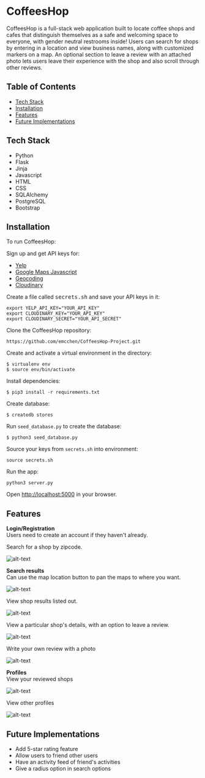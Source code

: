 # CoffeesHop
CoffeesHop is a full-stack web application built to locate coffee shops and cafes that distinguish themselves as a safe and welcoming space to everyone, with gender neutral restrooms inside! Users can search for shops by entering in a location and view business names, along with customized markers on a map. An optional section to leave a review with an attached photo lets users leave their experience with the shop and also scroll through other reviews.

## Table of Contents
* [Tech Stack](#technologiesused)
* [Installation](#installation)
* [Features](#features)
* [Future Implementations](#future)

## <a name="technologiesused"></a>Tech Stack

* Python
* Flask
* Jinja
* Javascript
* HTML
* CSS
* SQLAlchemy
* PostgreSQL
* Bootstrap

## <a name="installation"></a>Installation

To run CoffeesHop:

Sign up and get API keys for:
* [Yelp](https://www.yelp.com/developers/documentation/v3/business_search)
* [Google Maps Javascript](https://developers.google.com/maps/documentation/javascript/tutorial)
* [Geocoding](https://developers.google.com/maps/documentation/geocoding/overview)
* [Cloudinary](https://cloudinary.com/)

Create a file called <kbd>secrets.sh</kbd> and save your API keys in it:
```
export YELP_API_KEY="YOUR_API_KEY"
export CLOUDINARY_KEY="YOUR_API_KEY"
export CLOUDINARY_SECRET="YOUR_API_SECRET"
```

Clone the CoffeesHop repository:
```
https://github.com/emcchen/CoffeesHop-Project.git
```

Create and activate a virtual environment in the directory:
```
$ virtualenv env
$ source env/bin/activate
```

Install dependencies:
```
$ pip3 install -r requirements.txt
```

Create database:
```
$ createdb stores
```

Run `seed_database.py` to create the database:
```
$ python3 seed_database.py
```

Source your keys from `secrets.sh` into environment:
```
source secrets.sh
```

Run the app:
```
python3 server.py
```

Open [http://localhost:5000](http://localhost:5000) in your browser.


## <a name="features"></a>Features
**Login/Registration** <br>
Users need to create an account if they haven't already.

Search for a shop by zipcode.

![alt-text](https://github.com/emcchen/CoffeesHop-Project/blob/main/static/img/gifs/zip.gif) 


**Search results** <br>
Can use the map location button to pan the maps to where you want.

![alt-text](https://github.com/emcchen/CoffeesHop-Project/blob/main/static/img/gifs/geocode.gif)

View shop results listed out.

![alt-text](https://github.com/emcchen/CoffeesHop-Project/blob/main/static/img/gifs/shop_list.gif)

View a particular shop's details, with an option to leave a review.

![alt-text](https://github.com/emcchen/CoffeesHop-Project/blob/main/static/img/gifs/particular_shop.gif)

Write your own review with a photo

![alt-text](https://github.com/emcchen/CoffeesHop-Project/blob/main/static/img/gifs/review.gif)

**Profiles** <br>
View your reviewed shops

![alt-text](https://github.com/emcchen/CoffeesHop-Project/blob/main/static/img/gifs/profile.gif)

View other profiles

![alt-text](https://github.com/emcchen/CoffeesHop-Project/blob/main/static/img/gifs/user_profiles.gif)


## <a name="future"></a>Future Implementations

* Add 5-star rating feature
* Allow users to friend other users
* Have an activity feed of friend's activities
* Give a radius option in search options